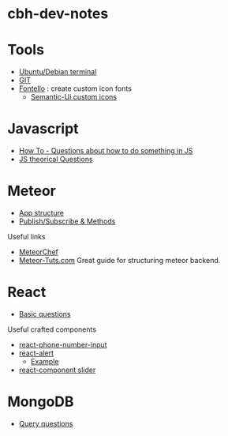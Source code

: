 # cbh-dev-notes

# Tools

* [Ubuntu/Debian terminal](tools/ubuntu-terminal.md)
* [GIT](tools/git.md)
* [Fontello](http://fontello.com/) : create custom icon fonts
  * [Semantic-Ui custom icons](https://github.com/Semantic-Org/Semantic-UI-React/issues/931#issuecomment-263643210)

# Javascript

* [How To - Questions about how to do something in JS](/javascript/how-to.md)
* [JS theorical Questions](/javascript/js-theorical-questions.md)

# Meteor

* [App structure](/meteor/app-structure.md)
* [Publish/Subscribe & Methods](/meteor/pub-sub-methods.md)

Useful links

* [MeteorChef](https://themeteorchef.com/tutorials/) 
* [Meteor-Tuts.com](http://www.meteor-tuts.com/chapters/3/intro.html) Great guide for structuring meteor backend.

# React

* [Basic questions](react/basic-questions.md)

Useful crafted components

* [react-phone-number-input](https://github.com/catamphetamine/react-phone-number-input)
* [react-alert](https://github.com/schiehll/react-alert) 
  * [Example](react/alert-react-example.md)
* [react-component slider](https://github.com/react-component/slider/)

# MongoDB

* [Query questions](mongodb/query-questions.md)

